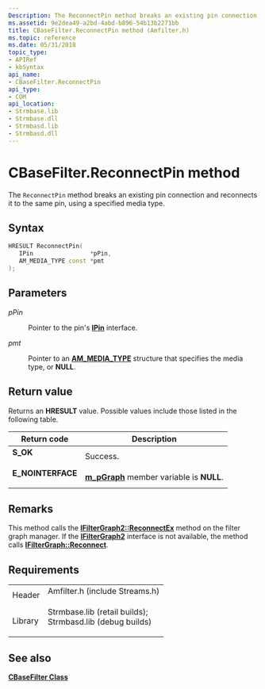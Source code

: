 ```yaml
---
Description: The ReconnectPin method breaks an existing pin connection and reconnects it to the same pin, using a specified media type.
ms.assetid: 9e2dea49-a2bd-4abd-b896-54b13b2271bb
title: CBaseFilter.ReconnectPin method (Amfilter.h)
ms.topic: reference
ms.date: 05/31/2018
topic_type: 
- APIRef
- kbSyntax
api_name: 
- CBaseFilter.ReconnectPin
api_type: 
- COM
api_location: 
- Strmbase.lib
- Strmbase.dll
- Strmbasd.lib
- Strmbasd.dll
---
```


# CBaseFilter.ReconnectPin method

The `ReconnectPin` method breaks an existing pin connection and reconnects it to the same pin, using a specified media type.

## Syntax


```C++
HRESULT ReconnectPin(
   IPin                *pPin,
   AM_MEDIA_TYPE const *pmt
);
```



## Parameters

<dl> <dt>

*pPin* 
</dt> <dd>

Pointer to the pin's [**IPin**](/windows/desktop/api/Strmif/nn-strmif-ipin) interface.

</dd> <dt>

*pmt* 
</dt> <dd>

Pointer to an [**AM\_MEDIA\_TYPE**](/windows/win32/api/strmif/ns-strmif-am_media_type) structure that specifies the media type, or **NULL**.

</dd> </dl>

## Return value

Returns an **HRESULT** value. Possible values include those listed in the following table.



| Return code                                                                                   | Description                                                                       |
|-----------------------------------------------------------------------------------------------|-----------------------------------------------------------------------------------|
| <dl> <dt>**S\_OK**</dt> </dl>          | Success.<br/>                                                               |
| <dl> <dt>**E\_NOINTERFACE**</dt> </dl> | [**m\_pGraph**](cbasefilter-m-pgraph.md) member variable is **NULL**.<br/> |



 

## Remarks

This method calls the [**IFilterGraph2::ReconnectEx**](/windows/desktop/api/Strmif/nf-strmif-ifiltergraph2-reconnectex) method on the filter graph manager. If the [**IFilterGraph2**](/windows/desktop/api/Strmif/nn-strmif-ifiltergraph2) interface is not available, the method calls [**IFilterGraph::Reconnect**](/windows/desktop/api/Strmif/nf-strmif-ifiltergraph-reconnect).

## Requirements



|                    |                                                                                                                                                                                            |
|--------------------|--------------------------------------------------------------------------------------------------------------------------------------------------------------------------------------------|
| Header<br/>  | <dl> <dt>Amfilter.h (include Streams.h)</dt> </dl>                                                                                  |
| Library<br/> | <dl> <dt>Strmbase.lib (retail builds); </dt> <dt>Strmbasd.lib (debug builds)</dt> </dl> |



## See also

<dl> <dt>

[**CBaseFilter Class**](cbasefilter.md)
</dt> </dl>

 

 




